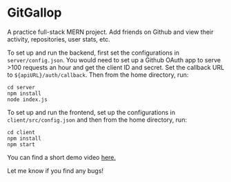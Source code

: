 # GitGallop

A practice full-stack MERN project. Add friends on Github and view their activity, repositories, user stats, etc.

To set up and run the backend, first set the configurations in `server/config.json`. You would need to set up a Github OAuth app to serve >100 requests an hour and get the client ID and secret. Set the callback URL to `${apiURL}/auth/callback`. Then from the home directory, run:

```
cd server
npm install
node index.js
```

To set up and run the frontend, set up the configurations in `client/src/config.json` and then from the home directory, run:
```
cd client
npm install
npm start
```

You can find a short demo video [here.](https://drive.google.com/file/d/1fSYrIw6GnuX9fRxonYJViBmLtXTaxi4k/view?usp=sharing)

Let me know if you find any bugs!

